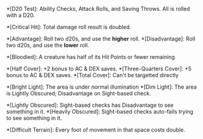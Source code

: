 *[D20 Test]: Ability Checks, Attack Rolls, and Saving Throws. All is rolled with a D20.

*[Critical Hit]: Total damage roll result is doubled.

*[Advantage]: Roll two d20s, and use the <strong>higher</strong> roll.
*[Disadvantage]: Roll two d20s, and use the <strong>lower</strong> roll.

*[Bloodied]: A creature has half of its Hit Points or fewer remaining

<!--- Covers --->

*[Half Cover]: +2 bonus to AC & DEX saves.
*[Three-Quarters Cover]: +5 bonus to AC & DEX saves.
*[Total Cover]: Can't be targetted directly

*[Bright Light]: The area is under normal illumination
*[Dim Light]: The area is Lightly Obscured; Disadvantage on Sight-based check.

*[Lightly Obscured]: Sight-based checks has Disadvantage to see something in it.
*[Heavily Obscured]: Sight-based checks auto-fails trying to see something in it.

*[Difficult Terrain]: Every foot of movement in that space costs double.

<!--- Actions --->

<!---

*[Attack]: Attack with a weapon or an Unarmed Strike.
*[Dash]: For the rest of the turn, give yourself extra Movement equal to your <strong>Speed</strong>.
*[Disengage]: Your Movement doesn't provoke Opportunity Attack for the rest of the turn.
*[Dodge]: Until the start of your next turn, attack rolls against you have <strong>Disadvantage</strong>, and you make Dexterity saving throws with <strong>Advantage</strong>. You lose this benefit if you have the Incapacitated condition or if your <strong>Speed</strong> is 0.
*[Help]: Help another creature's ability check or attack roll, or administer first aid.
*[Hide]: Make a Dexterity (Stealth) check.
*[Influence]: Make a Charisma (Deception, Intimidation, Performance, or Persuasion) or Wisdom (Animal Handling) check to alter a creature's attitude.
*[Magic]: Cast an Action spell, use a magic item, or use a magical feature.
*[Ready]: Prepare to take an action in response to a trigger you define.
*[Search]: Make a Wisdom (Insight, Medicine, Perception, or Survival) check.
*[Study]: Make an Intelligence (Arcana, History, Investigation, Nature, or Religion) check.
*[Utilise]: Use a nonmagical object, don or doff a Shield.

--->